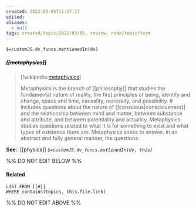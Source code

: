 ```yaml
---
created: 2022-03-05T11:17:17 
edited: 
aliases:
  - null
tags: created/topic/2022/03/05, review, node/topic/term
---
```

`$=customJS.dv_funcs.mentionedIn(dv)`

##### <s class="topic-title">[[metaphysics]]</s>

> [!wikipedia:[metaphysics](https://en.wikipedia.org/wiki/Metaphysics)]
> 
> Metaphysics is the branch of [[philosophy]] that studies the fundamental nature of reality, the first principles of being, identity and change, space and time, causality, necessity, and possibility.
> It includes questions about the nature of [[conscious|consciousness]] and the relationship between mind and matter, between substance and attribute, and between potentiality and actuality.
> Metaphysics studies questions related to what it is for something to exist and what types of existence there are. Metaphysics seeks to answer, in an abstract and fully general manner, the questions:
> 


**See**:: [[physics]]
*`$=customJS.dv_funcs.outlinedIn(dv, this)`*

%% DO NOT EDIT BELOW %%

#### Related 

```dataview
LIST FROM [[#]]
WHERE contains(topics, this.file.link)
```
%% DO NOT EDIT ABOVE %%
